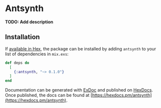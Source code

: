 # Antsynth

**TODO: Add description**

## Installation

If [available in Hex](https://hex.pm/docs/publish), the package can be installed
by adding `antsynth` to your list of dependencies in `mix.exs`:

```elixir
def deps do
  [
    {:antsynth, "~> 0.1.0"}
  ]
end
```

Documentation can be generated with [ExDoc](https://github.com/elixir-lang/ex_doc)
and published on [HexDocs](https://hexdocs.pm). Once published, the docs can
be found at [https://hexdocs.pm/antsynth](https://hexdocs.pm/antsynth).

